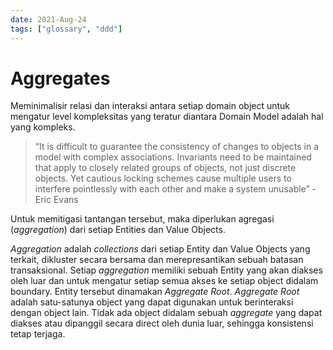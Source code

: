 ```yaml
---
date: 2021-Aug-24
tags: ["glossary", "ddd"]
---
```


# Aggregates
Meminimalisir relasi dan interaksi antara setiap domain object untuk mengatur level kompleksitas yang teratur diantara Domain Model adalah hal yang kompleks.

> “It is difficult to guarantee the consistency of changes to objects in a model with complex associations. Invariants need to be maintained that apply to closely related groups of objects, not just discrete objects. Yet cautious locking schemes cause multiple users to interfere pointlessly with each other and make a system unusable” - Eric Evans

Untuk memitigasi tantangan tersebut, maka diperlukan agregasi (*aggregation*) dari setiap Entities dan Value Objects.

*Aggregation* adalah *collections* dari setiap Entity dan Value Objects yang terkait, dikluster secara bersama dan merepresantikan sebuah batasan transaksional. Setiap *aggregation* memiliki sebuah Entity yang akan diakses oleh luar dan untuk mengatur setiap semua akses ke setiap object didalam boundary. Entity tersebut dinamakan *Aggregate Root*. *Aggregate Root* adalah satu-satunya object yang dapat digunakan untuk berinteraksi dengan object lain. Tidak ada object didalam sebuah *aggregate* yang dapat diakses atau dipanggil secara direct oleh dunia luar, sehingga konsistensi tetap terjaga.
